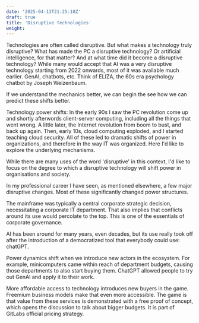 ```yaml
---
date: '2025-04-13T21:25:10Z'
draft: true
title: 'Disruptive Technologies'
weight: 
---
```

Technologies are often called disruptive.
But what makes a technology truly disruptive?
What has made the PC a disruptive technology? Or artificial intelligence, for that matter?
And at what time did it become a disruptive technology?
While many would accept that AI was a very disruptive technology starting from 2022 onwards,
most of it was available much earlier. GenAI, chatbots, etc.
Think of ELIZA, the 60s era psychology chatbot by Joseph Weizenbaum.

If we understand the mechanics better, we can begin the see how we can predict these shifts better.

Technology power shifts:
In the early 90s I saw the PC revolution come up and shortly afterwords client-server computing, including all the things that went wrong.
A little later, the Internet revolution from boom to bust, and back up again.
Then, early 10s, cloud computing exploded, and I started teaching cloud security.
All of these led to dramatic shifts of power in organizations, and therefore in the way IT was organized. Here I'd like to explore the underlying mechanisms.

While there are many uses of the word 'disruptive' in this context, I'd like to focus on the degree to which a disruptive technology will shift power in organisations and society.

In my professional career I have seen, as mentioned elsewhere, a few major disruptive changes.
Most of these significantly changed power structures.

The mainframe was typically a central corporate strategic decision, necessitating a corporate IT department.
That also implies that conflicts around its use would percolate to the top. This is one of the essentials of corporate governance.

AI has been around for many years, even decades, but its use really took off after the introduction of a democratized tool that everybody could use: chatGPT.

Power dynamics shift when we introduce new actors in the ecosystem.
For example, minicomputers came within reach of department budgets, causing those departments to also start buying them. ChatGPT allowed people to try out GenAI and apply it to their work.

More affordable access to technology introduces new buyers in the game. Freemium business models make that even more accessible. The game is that value from these services is demonstrated with a free proof of concept, which opens the discussion to talk about bigger budgets. It is part of GitLabs official pricing strategy.

